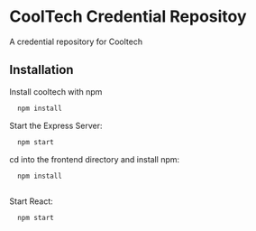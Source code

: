 
# CoolTech Credential Repositoy

A credential repository for Cooltech


## Installation

Install cooltech with npm

```bash
  npm install
```

 Start the Express Server:

```bash
  npm start
```

cd into the frontend directory and install npm:

```bash
  npm install
  
```
 Start React:

```bash
  npm start
